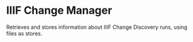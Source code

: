 # IIIF Change Manager

Retrieves and stores information about IIIF Change Discovery runs, using files as stores.
